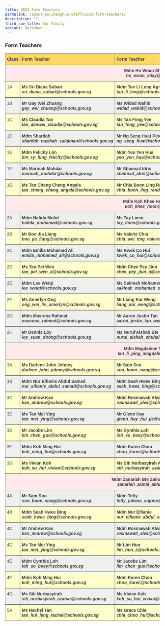 ```yaml
---
title: 2023 Form Teachers
permalink: /about-us/Zhenghua-Staff/2023-form-teachers/
description: ""
third_nav_title: Our Family
variant: markdown
---
```

### Form Teachers

<style type="text/css">
.tg  {border-collapse:collapse;border-spacing:0;}
.tg td{border-color:black;border-style:solid;border-width:1px;font-family:Arial, sans-serif;font-size:14px;
  overflow:hidden;padding:10px 5px;word-break:normal;}
.tg th{border-color:black;border-style:solid;border-width:1px;font-family:Arial, sans-serif;font-size:14px;
  font-weight:normal;overflow:hidden;padding:10px 5px;word-break:normal;}
.tg .tg-rhkx{background-color:#EFEFEE;border-color:inherit;color:#3A3A3A;text-align:left;vertical-align:top}
.tg .tg-z14i{background-color:#EFEFEE;border-color:inherit;color:#3A3A3A;font-weight:bold;text-align:left;vertical-align:top}
.tg .tg-poi1{background-color:#FFC;border-color:inherit;color:#3A3A3A;font-weight:bold;text-align:left;vertical-align:top}
.tg .tg-wb7j{background-color:#FFD863;border-color:inherit;color:#3A3A3A;font-weight:bold;text-align:left;vertical-align:top}
.tg .tg-ht7a{background-color:#FFE9E9;border-color:inherit;color:#3A3A3A;font-weight:bold;text-align:center;vertical-align:top}
.tg .tg-rr8m{background-color:#FFC;border-color:inherit;color:#3A3A3A;text-align:left;vertical-align:top}
.tg .tg-0pky{border-color:inherit;text-align:left;vertical-align:top}
</style>
<table class="tg">
<thead>
  <tr>
    <th class="tg-wb7j"><span style="font-weight:bold">Class</span></th>
    <th class="tg-wb7j"><span style="font-weight:bold">Form Teacher</span></th>
    <th class="tg-wb7j"><span style="font-weight:bold">Form Teacher</span></th>
    <th class="tg-wb7j"><span style="font-weight:bold">Form Teacher</span></th>
  </tr>
</thead>
<tbody>
  <tr>
    <td class="tg-ht7a" colspan="4"><span style="font-weight:bold">Mdm Ho Woan Shay (Year Head 1)</span><br><span style="font-style:italic">ho_woan_shay@schools.gov.sg</span><br></td>
  </tr>
  <tr>
    <td class="tg-rr8m">1A</td>
    <td class="tg-poi1"><span style="font-weight:bold">Ms Sri Diana Subari</span><br><span style="font-style:italic">sri_diana_subari@schools.gov.sg</span></td>
    <td class="tg-poi1"><span style="font-weight:bold">Mdm Tan Li Leng Agnes</span><br><span style="font-style:italic">tan_li_leng@schools.gov.sg</span></td>
    <td class="tg-rr8m"></td>
  </tr>
  <tr>
    <td class="tg-rhkx">1B</td>
    <td class="tg-z14i"><span style="font-weight:bold">Mr Gay Wei Zhuang</span><br><span style="font-style:italic">gay_wei_zhuang@schools.gov.sg</span></td>
    <td class="tg-z14i"><span style="font-weight:bold">Ms Widad Wahid</span><br><span style="font-style:italic">widad_wahid@schools.gov.sg</span></td>
    <td class="tg-rhkx"></td>
  </tr>
  <tr>
    <td class="tg-rr8m">1C</td>
    <td class="tg-poi1"><span style="font-weight:bold">Ms Claudia Tan</span><br><span style="font-style:italic">tan_danwei_claudia@schools.gov.sg</span></td>
    <td class="tg-poi1"><span style="font-weight:bold">Ms Tan Fong Yee</span><br><span style="font-style:italic">tan_fong_yee@schools.gov.sg</span></td>
    <td class="tg-poi1"></td>
  </tr>
  <tr>
    <td class="tg-rhkx">1D</td>
    <td class="tg-z14i"><span style="font-weight:bold">Mdm Sharifah</span><br><span style="font-style:italic">sharifah_nazihah_sulaiman@schools.gov.sg</span></td>
    <td class="tg-z14i"><span style="font-weight:bold">Mr Ng Seng Huat Peter</span><br><span style="font-style:italic">ng_seng_huat@schools.gov.sg</span></td>
    <td class="tg-z14i"></td>
  </tr>
  <tr>
    <td class="tg-rr8m">1E</td>
    <td class="tg-poi1"><span style="font-weight:bold">Mdm Felicity Lim</span><br><span style="font-style:italic">lim_sy_hing_felicity@schools.gov.sg</span></td>
    <td class="tg-poi1"><span style="font-weight:bold">Mdm Yeo Yen Hua</span><br><span style="font-style:italic">yeo_yen_hua@schools.gov.sg</span></td>
    <td class="tg-poi1"><span style="font-weight:bold">Ms Christiann Priyanka Augustine</span><br><span style="font-style:italic">christiann_priyanka_augustine@schools.gov.sg</span></td>
  </tr>
  <tr>
    <td class="tg-rhkx">1F</td>
    <td class="tg-z14i"><span style="font-weight:700">Ms Marinah Mohdar</span><br><span style="font-style:italic">marinah_mohdar@schools.gov.sg</span></td>
    <td class="tg-z14i"><span style="font-weight:bold">Mr Shamsul Idris</span><br><span style="font-style:italic">shamsul_idris@schools.gov.sg</span></td>
    <td class="tg-z14i"><span style="font-weight:bold">Mr Lim Hun</span><br><span style="font-style:italic">lim_hun_a@schools.gov.sg</span></td>
  </tr>
  <tr>
    <td class="tg-rr8m">1G</td>
    <td class="tg-poi1"><span style="font-weight:bold">Ms Tan Cheng Cheng Angela</span><br><span style="font-style:italic">tan_cheng_cheng_angela@schools.gov.sg</span></td>
    <td class="tg-poi1"><span style="font-weight:bold">Mr Chia Boon Ling Randy</span><br><span style="font-style:italic">chia_boon_ling_randy@schools.gov.sg</span></td>
    <td class="tg-poi1"><span style="font-weight:bold">Mr Berton Tan</span><br><span style="font-style:italic">tan_ee_siang_berton@schools.gov.sg</span></td>
  </tr>
  <tr>
    <td class="tg-ht7a" colspan="4"><span style="font-weight:bold">Mdm Koh Khee Hoon (Year Head 2)</span><br><span style="font-style:italic">koh_khee_hoon@schools.gov.sg</span></td>
  </tr>
  <tr>
    <td class="tg-rhkx">2A</td>
    <td class="tg-z14i"><span style="font-weight:bold">Mdm Hafida Muhd</span><br><span style="font-style:italic">hafida_muhamad@schools.gov.sg</span></td>
    <td class="tg-z14i"><span style="font-weight:bold">Ms Tay Limin</span><br><span style="font-style:italic">tay_limin@schools.gov.sg</span></td>
    <td class="tg-z14i"><span style="font-weight:bold">Mr Chung Zhiwen</span><br><span style="font-style:italic">chung_zhiwen@schools.gov.sg</span></td>
  </tr>
  <tr>
    <td class="tg-rr8m">2B</td>
    <td class="tg-poi1"><span style="font-weight:bold">Mr Boo Jia Liang</span><br><span style="font-style:italic">boo_jia_liang@schools.gov.sg</span></td>
    <td class="tg-poi1"><span style="font-weight:bold">Ms Valerie Chia</span><br><span style="font-style:italic">chia_wei_ting_valerie@schools.gov.sg</span></td>
    <td class="tg-poi1"><span style="font-weight:bold">Ms Widad</span><br><span style="font-style:italic">widad_wahid@schools.gov.sg</span></td>
  </tr>
  <tr>
    <td class="tg-rhkx">2C</td>
    <td class="tg-z14i"><span style="font-weight:bold">Mdm Emilia Mohamed Ali</span><br><span style="font-style:italic">emilia_mohamed_ali@schools.gov.sg</span></td>
    <td class="tg-z14i"><span style="font-weight:bold">Ms Kwek Co Hui</span><br><span style="font-style:italic">kwek_co_hui@schools.gov.sg</span></td>
    <td class="tg-rhkx"></td>
  </tr>
  <tr>
    <td class="tg-rr8m">2D</td>
    <td class="tg-poi1"><span style="font-weight:bold">Ms Tan Pei Wen</span><br><span style="font-style:italic">tan_pei_wen_a@schools.gov.sg</span></td>
    <td class="tg-poi1"><span style="font-weight:bold">Mdm Chee Pey Jiun</span><br><span style="font-style:italic">chee_pey_jiun_a@schools.gov.sg</span></td>
    <td class="tg-rr8m"></td>
  </tr>
  <tr>
    <td class="tg-rhkx">2E</td>
    <td class="tg-z14i"><span style="font-weight:bold">Mdm Lee Weiqi</span><br><span style="font-style:italic">lee_weiqi@schools.gov.sg</span></td>
    <td class="tg-z14i"><span style="font-weight:bold">Ms Sakinah Mohamed Supiyan</span><br><span style="font-style:italic">sakinah_mohamed_supiyan@schools.gov.sg</span></td>
    <td class="tg-rhkx"></td>
  </tr>
  <tr>
    <td class="tg-rr8m">2F</td>
    <td class="tg-poi1"><span style="font-weight:bold">Ms Amerlyn Ong</span><br><span style="font-style:italic">ong_wei_lin_amerlyn@schools.gov.sg</span></td>
    <td class="tg-poi1"><span style="font-weight:bold">Mr Liang Kar Weng</span><br><span style="font-style:italic">liang_kar_weng@schools.gov.sg</span></td>
    <td class="tg-rr8m"></td>
  </tr>
  <tr>
    <td class="tg-rhkx">2G</td>
    <td class="tg-z14i"><span style="font-weight:bold">Mdm Masrena Rahmat</span><br><span style="font-style:italic">masrena_rahmat@schools.gov.sg</span></td>
    <td class="tg-z14i"><span style="font-weight:bold">Mr Aaron Justin Tan</span><br><span style="font-style:italic">aaron_justin_tan_wen@schools.gov.sg</span></td>
    <td class="tg-z14i"></td>
  </tr>
  <tr>
    <td class="tg-rhkx">2H</td>
    <td class="tg-z14i"><span style="font-weight:bold">Mr Dennis Loy</span><br><span style="font-style:italic">loy_suan_doong@schools.gov.sg</span></td>
    <td class="tg-z14i"><span style="font-weight:bold">Ms Nurul'Aishah Bte Shuhaimi</span><br><span style="font-style:italic">nurul_aishah_shuhai@schools.gov.sg</span></td>
    <td class="tg-z14i"></td>
  </tr>
  <tr>
    <td class="tg-ht7a" colspan="4"><span style="font-weight:bold">Mdm Magdalene Tan (Year Head 3)</span><br><span style="font-style:italic">tan_li_ping_magdalene@schools.gov.sg</span><br></td>
  </tr>
  <tr>
    <td class="tg-rr8m">3A</td>
    <td class="tg-poi1"><span style="font-weight:bold">Ms Darlene John Johney</span><br><span style="font-style:italic">darlene_john_johney@schools.gov.sg</span></td>
    <td class="tg-poi1"><span style="font-weight:bold">Mr Sam Soo</span><br><span style="font-style:italic">soo_boon_siang@schools.gov.sg</span></td>
    <td class="tg-poi1"></td>
  </tr>
  <tr>
    <td class="tg-rhkx">3B</td>
    <td class="tg-z14i"><span style="font-weight:bold">Mdm Nur Elfianie Abdul Samad</span><br><span style="font-style:italic">nur_elfianie_abdul_samad@schools.gov.sg</span></td>
    <td class="tg-z14i"><span style="font-weight:bold">Mdm Seah Hwee Bing</span><br><span style="font-style:italic">seah_hwee_bing@schools.gov.sg</span></td>
    <td class="tg-z14i"><span style="font-weight:bold">Mr Scott Lee</span><br><span style="font-style:italic">lee_tze_kerr_scott@schools.gov.sg</span></td>
  </tr>
  <tr>
    <td class="tg-rr8m">3C</td>
    <td class="tg-poi1"><span style="font-weight:bold">Mr Andrew Kan</span><br><span style="font-style:italic">kan_andrew@schools.gov.sg</span></td>
    <td class="tg-poi1"><span style="font-weight:bold">Mdm Rosmawati Alwi</span><br><span style="font-style:italic">rosmawati_alwi@schools.gov.sg</span></td>
    <td class="tg-rr8m"></td>
  </tr>
  <tr>
    <td class="tg-rhkx">3D</td>
    <td class="tg-z14i"><span style="font-weight:bold">Ms Tan Mei Ying</span><br><span style="font-style:italic">tan_mei_ying@schools.gov.sg</span></td>
    <td class="tg-z14i"><span style="font-weight:bold">Mr Glenn Hay</span><br><span style="font-style:italic">glenn_hay_hui_jie@schools.gov.sg</span></td>
    <td class="tg-rhkx"></td>
  </tr>
  <tr>
    <td class="tg-rr8m">3E</td>
    <td class="tg-poi1"><span style="font-weight:bold">Mr Jacobe Lim</span><br><span style="font-style:italic">lim_chen_guo@schools.gov.sg</span></td>
    <td class="tg-poi1"><span style="font-weight:bold">Ms Cynthia Loh</span><br><span style="font-style:italic">loh_so_boey@schools.gov.sg</span></td>
    <td class="tg-rr8m"></td>
  </tr>
  <tr>
    <td class="tg-rhkx">3F</td>
    <td class="tg-z14i"><span style="font-weight:bold">Mdm Koh Ming Hui</span><br><span style="font-style:italic">koh_ming_hui@schools.gov.sg</span></td>
    <td class="tg-z14i"><span style="font-weight:bold">Mdm Karen Choo</span><br><span style="font-style:italic">choo_karen@schools.gov.sg</span></td>
    <td class="tg-rhkx"></td>
  </tr>
  <tr>
    <td class="tg-rr8m">3G</td>
    <td class="tg-poi1"><span style="font-weight:bold">Ms Vivian Koh</span><br><span style="font-style:italic">koh_su_hui_vivian@schools.gov.sg</span></td>
    <td class="tg-poi1"><span style="font-weight:bold">Ms Siti Nurbasyirah Azahar</span><br><span style="font-style:italic">siti_nurbasyirah_azahar@schools.gov.sg</span></td>
    <td class="tg-poi1"></td>
  </tr>
  <tr>
    <td class="tg-ht7a" colspan="4"><span style="font-weight:bold">Mdm Zanariah Bte Zainal Abiden (Year Head 4)</span><br><span style="font-style:italic">zanariah_zainal_abiden@schools.gov.sg</span></td>
  </tr>
  <tr>
    <td class="tg-rhkx">4A</td>
    <td class="tg-z14i"><span style="font-weight:bold">Mr Sam Soo</span><br><span style="font-style:italic">soo_boon_siang@schools.gov.sg</span></td>
    <td class="tg-z14i"><span style="font-weight:bold">Mdm Tetty</span><br><span style="font-style:italic">tetty_juliana_sujono@schools.gov.sg</span></td>
    <td class="tg-rhkx"></td>
  </tr>
  <tr>
    <td class="tg-rr8m">4B</td>
    <td class="tg-poi1"><span style="font-weight:bold">Mdm Seah Hwee Bing</span><br><span style="font-style:italic">seah_hwee_bing@schools.gov.sg</span></td>
    <td class="tg-poi1"><span style="font-weight:bold">Mdm Nur Elfianie</span><br><span style="font-style:italic">nur_elfianie_abdul_samad@schools.gov.sg</span></td>
    <td class="tg-rr8m"></td>
  </tr>
  <tr>
    <td class="tg-rhkx">4C</td>
    <td class="tg-z14i"><span style="font-weight:bold">Mr Andrew Kan</span><br><span style="font-style:italic">kan_andrew@schools.gov.sg</span></td>
    <td class="tg-z14i"><span style="font-weight:bold">Mdm Rosmawati Alwi</span><br><span style="font-style:italic">rosmawati_alwi@schools.gov.sg</span></td>
    <td class="tg-rhkx"></td>
  </tr>
  <tr>
    <td class="tg-rr8m">4D</td>
    <td class="tg-poi1"><span style="font-weight:bold">Ms Tan Mei Ying</span><br><span style="font-style:italic">tan_mei_ying@schools.gov.sg</span></td>
    <td class="tg-poi1"><span style="font-weight:bold">Mr Lim Hun</span><br><span style="font-style:italic">lim_hun_a@schools.gov.sg</span></td>
    <td class="tg-rr8m"></td>
  </tr>
  <tr>
    <td class="tg-rhkx">4E</td>
    <td class="tg-z14i"><span style="font-weight:bold">Mdm Cynthia Loh</span><br><span style="font-style:italic">loh_so_boey@schools.gov.sg</span></td>
    <td class="tg-z14i"><span style="font-weight:bold">Mr Jacobe Lim </span><br><span style="font-style:italic">lim_chen_guo@schools.gov.sg</span></td>
    <td class="tg-rhkx"></td>
  </tr>
  <tr>
    <td class="tg-rr8m">4F</td>
    <td class="tg-poi1"><span style="font-weight:bold">Mdm Koh Ming Hui</span><br><span style="font-style:italic">koh_ming_hui@schools.gov.sg</span></td>
    <td class="tg-poi1"><span style="font-weight:bold">Mdm Karen Choo</span><br><span style="font-style:italic">choo_karen@schools.gov.sg</span></td>
    <td class="tg-rr8m"></td>
  </tr>
  <tr>
    <td class="tg-rhkx">4G</td>
    <td class="tg-z14i"><span style="font-weight:bold">Ms Siti Nurbasyirah</span><br><span style="font-style:italic">siti_nurbasyirah_azahar@schools.gov.sg</span></td>
    <td class="tg-z14i"><span style="font-weight:bold">Ms Vivian Koh</span><br><span style="font-style:italic">koh_su_hui_vivian@schools.gov.sg</span></td>
    <td class="tg-rhkx"></td>
  </tr>
  <tr>
    <td class="tg-rr8m">5A</td>
    <td class="tg-poi1"><span style="font-weight:bold">Ms Rachel Tan</span><br><span style="font-style:italic">tan_hui_leng_rachel@schools.gov.sg</span></td>
    <td class="tg-poi1"><span style="font-weight:bold">Ms Grace Chia</span><br><span style="font-style:italic">chia_choo_hui@schools.gov.sg</span></td>
    <td class="tg-rr8m"></td>
  </tr>

</tbody>
</table>